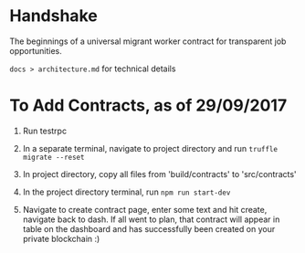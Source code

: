 Handshake
=========

The beginnings of a universal migrant worker contract for transparent job opportunities.

`docs > architecture.md` for technical details

# To Add Contracts, as of 29/09/2017

1. Run testrpc

2. In a separate terminal, navigate to project directory and run `truffle migrate --reset`

3. In project directory, copy all files from 'build/contracts' to 'src/contracts'

4. In the project directory terminal, run `npm run start-dev`

5. Navigate to create contract page, enter some text and hit create, navigate back to dash. If all went to plan, that contract will appear in table on the dashboard and has successfully been created on your private blockchain :)
